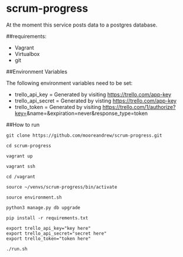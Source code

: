 # scrum-progress
At the moment this service posts data to a postgres database.

##requirements:
- Vagrant
- Virtualbox
- git

##Environment Variables

The following environment variables need to be set:

- trello_api_key = Generated by visiting https://trello.com/app-key
- trello_api_secret = Generated by visting https://trello.com/app-key
- trello_token = Generated by visiting  https://trello.com/1/authorize?key=<your trello api key>&name=<application name>&expiration=never&response_type=token

##How to run

```
git clone https://github.com/mooreandrew/scrum-progress.git
```

```
cd scrum-progress
```

```
vagrant up
```

```
vagrant ssh
```

```
cd /vagrant
```

```
source ~/venvs/scrum-progress/bin/activate
```

```
source environment.sh
```

```
python3 manage.py db upgrade
```

```
pip install -r requirements.txt
```

```
export trello_api_key="key here"
export trello_api_secret="secret here"
export trello_token="token here"
```

```
./run.sh
```
